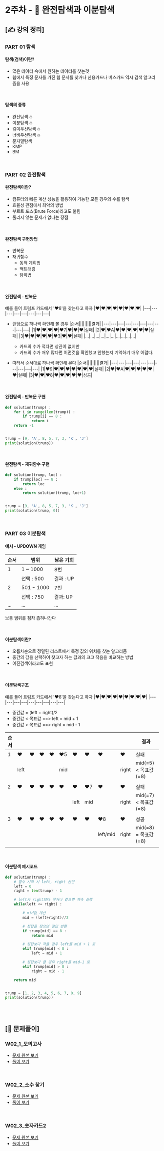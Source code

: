 # 2주차 - 🔎 완전탐색과 이분탐색

## [✍ 강의 정리]

### PART 01 탐색

#### 탐색(검색)이란?
- 많은 데이터 속에서 원하는 데이터를 찾는것
- 웹에서 특정 문자를 가진 웹 문서를 찾거나 신용카드나 버스카드 역시 검색 알고리즘을 사용

<br/>

#### 탐색의 종류
- 완전탐색 🔥
- 이분탐색 🔥
- 깊이우선탐색 🔥
- 너비우선탐색 🔥
- 문자열탐색
- KMP
- BM

<br/>

### PART 02 완전탐색

#### 완전탐색이란?
- 컴퓨터의 빠른 계산 성능을 활용하여 가능한 모든 경우의 수를 탐색
- 효율성 관점에서 최악의 방법
- 부르트 포스(Brute Force)라고도 불림
- 풀리지 않는 문제가 없다는 장점

<br/>

#### 완전탐색 구현방법
- 반복문
- 재귀함수
	- 동적 계획법
	- 백트래킹
	- 탐욕법

<br/>

#### 완전탐색 - 반복문
예를 들어 트럼프 카드에서 '❤️8'을 찾는다고 하자
|❤️|❤️|❤️|❤️|❤️|❤️|❤️|❤️|
|---|---|---|---|---|---|---|---|

- 랜덤으로 하나씩 확인해 볼 경우 
    |순서|||||||||결과|
    |---|---|---|---|---|---|---|---|---|---|
    |1|❤️|❤️|❤️|❤️|❤️7|❤️|❤️|❤️|실패|
    |2|❤️|❤️A|❤️|❤️|❤️|❤️|❤️|❤️|실패|
    |3|❤️|❤️|❤️|❤️|❤️|❤️3|❤️|❤️|실패|
    |...|...|...|...|...|...|...|...|...|...|
	- 카드의 수가 적다면 상관이 없지만
	- 카드의 수가 매우 많다면 어떤것을 확인했고 안했는지 기억하기 매우 어렵다.

- 따라서 순서대로 하나씩 확인해 본다
    |순서|||||||||결과|
    |---|---|---|---|---|---|---|---|---|---|
    |1|❤️9|❤️|❤️|❤️|❤️|❤️|❤️|❤️|실패|
    |2|❤️|❤️A|❤️|❤️|❤️|❤️|❤️|❤️|실패|
    |3|❤️|❤️|❤️8|❤️|❤️|❤️|❤️|❤️|성공|

<br/>

#### 완전탐색 - 반복문 구현
```python
def solution(trump) :
    for i in range(len(trump)) :
        if trump[i] == 8 :
            return i
    return -1


trump = [9, 'A', 8, 5, 7, 3, 'K', 'J']
print(solution(trump))

```

<br/>

#### 완전탐색 - 재귀함수 구현
```python
def solution(trump, loc) :
    if trump[loc] == 8 :
        return loc
    else :
        return solution(trump, loc+1)


trump = [9, 'A', 8, 5, 7, 3, 'K', 'J']
print(solution(trump, 0))

```

<br/>

### PART 03 이분탐색

#### 예시 - UPDOWN 게임
|순서|범위|남은 기회|
|---|---|---|
|1|1 ~ 1000|8번|
||선택 : 500|결과 : UP|
|2|501 ~ 1000|7번|
||선택 : 750|결과: UP|
|...|...|...|

보통 범위를 점차 좁혀나간다

<br/>

#### 이분탐색이란?
- 오름차순으로 정렬된 리스트에서 특정 값의 위치를 찾는 알고리즘
- 중간의 값을 선택하여 찾고자 하는 값과의 크고 작음을 비교하는 방법
- 이진검색이라고도 표현

<br/>

#### 이분탐색구조
예를 들어 트럼프 카드에서 '❤️8'을 찾는다고 하자
|❤️|❤️|❤️|❤️|❤️|❤️|❤️|❤️|❤️|
|---|---|---|---|---|---|---|---|---|

- 중간값 = (left + right)/2
- 중간값 < 목표값  ==>  left = mid + 1
- 중간값 > 목표값  ==>  right = mid - 1

|순서||||||||||결과|
|---|---|---|---|---|---|---|---|---|---|---|
|1|❤️|❤️|❤️|❤️|❤️5|❤️|❤️|❤️|❤️|실패|
||left||||mid||||right|mid(=5) < 목표값(=8)|
|||||||||||
|2|❤️|❤️|❤️|❤️|❤️|❤️|❤️7|❤️|❤️|실패|
|||||||left|mid||right|mid(=7) < 목표값(=8)|
|||||||||||
|3|❤️|❤️|❤️|❤️|❤️|❤️|❤️|❤️8|❤️|성공|
|||||||||left/mid|right|mid(=8) = 목표값(=8)|
||||||||||||

<br/>

#### 이분탐색 예시코드
```python
def solution(trump) :
    # 함수 시작 시 left, right 선언
    left = 0
    right = len(trump) - 1

    # left가 right보다 작거나 같으면 계속 실행
    while(left <= right) :

        # mid값 계산
        mid = (left+right)//2

        # 정답을 찾으면 정답 반환
        if trump[mid] == 8 :
            return mid

        # 정답보다 작을 경우 left를 mid + 1 로
        elif trump[mid] < 8 :
            left = mid + 1

        # 정답보다 클 경우 right를 mid-1 로
        elif trump[mid] > 8 :
            right = mid - 1

    return mid


trump = [1, 2, 3, 4, 5, 6, 7, 8, 9]
print(solution(trump))

```

<br/><br/>

## [🥇 문제풀이]

### W02_1_모의고사
- [문제 원본 보기](https://programmers.co.kr/learn/courses/30/lessons/42840)
- [풀이 보기](./../code/practice/prc_w02_1_모의고사.py)

<br/>

### W02_2_소수 찾기
- [문제 원본 보기](https://programmers.co.kr/learn/courses/30/lessons/42839)
- [풀이 보기](./../code/practice/prc_w02_2_소수찾기.py)

<br/>

### W02_3_숫자카드2
- [문제 원본 보기](https://www.acmicpc.net/problem/10816)
- [풀이 보기](./../code/practice/prc_w02_3_숫자카드2.py)
